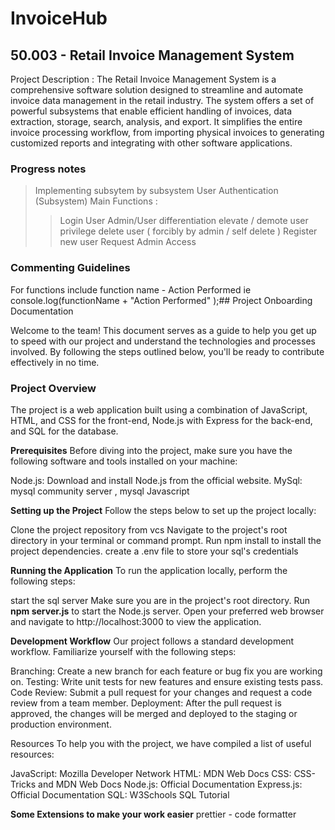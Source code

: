 # InvoiceHub
## 50.003 - Retail Invoice Management System 

Project Description : 
The Retail Invoice Management System is a comprehensive software solution designed to streamline and automate invoice data management in the retail industry. The system offers a set of powerful subsystems that enable efficient handling of invoices, data extraction, storage, search, analysis, and export. It simplifies the entire invoice processing workflow, from importing physical invoices to generating customized reports and integrating with other software applications.


### Progress notes

> Implementing subsytem by subsystem 
> User Authentication (Subsystem)
>Main Functions :
>> Login User
>> Admin/User differentiation 
>> elevate / demote user privilege 
>>delete user ( forcibly by admin / self delete )
>>Register new user 
>> Request Admin Access 


### Commenting Guidelines 

For functions include function name - Action Performed 
ie console.log(functionName + "Action Performed" );## Project Onboarding Documentation 


Welcome to the team! This document serves as a guide to help you get up to speed with our project and understand the technologies and processes involved. By following the steps outlined below, you'll be ready to contribute effectively in no time.

### Project Overview
The project is a web application built using a combination of JavaScript, HTML, and CSS for the front-end, Node.js with Express for the back-end, and SQL for the database. 

**Prerequisites**
Before diving into the project, make sure you have the following software and tools installed on your machine:

Node.js: Download and install Node.js from the official website.
MySql: mysql  community server , mysql 
Javascript 

**Setting up the Project**
Follow the steps below to set up the project locally:

Clone the project repository from vcs
Navigate to the project's root directory in your terminal or command prompt.
Run npm install to install the project dependencies.
create a .env file to store your sql's credentials 


**Running the Application**
To run the application locally, perform the following steps:

start the sql server 
Make sure you are in the project's root directory.
Run **npm server.js** to start the Node.js server.
Open your preferred web browser and navigate to http://localhost:3000 to view the application.


**Development Workflow**
Our project follows a standard development workflow. Familiarize yourself with the following steps:

Branching: Create a new branch for each feature or bug fix you are working on.
Testing: Write unit tests for new features and ensure existing tests pass.
Code Review: Submit a pull request for your changes and request a code review from a team member.
Deployment: After the pull request is approved, the changes will be merged and deployed to the staging or production environment.


Resources
To help you with the project, we have compiled a list of useful resources:

JavaScript: Mozilla Developer Network
HTML: MDN Web Docs
CSS: CSS-Tricks and MDN Web Docs
Node.js: Official Documentation
Express.js: Official Documentation
SQL: W3Schools SQL Tutorial

**Some Extensions to make your work easier**
prettier - code formatter